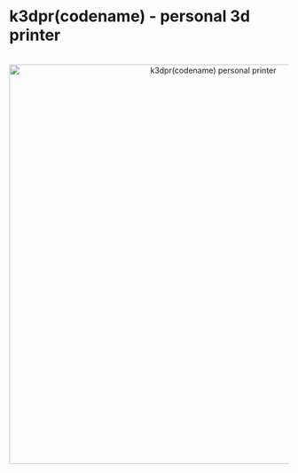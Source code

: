 # k3dpr(codename) - personal 3d printer
<br />
<div align="center">
<a href="http://www.youtube.com/watch?feature=player_embedded&v=c9imkmnhGjs" target="_blank">
<img src="http://img.youtube.com/vi/c9imkmnhGjs/0.jpg" alt="k3dpr(codename) personal printer" width="720" border="0" /></a>
</div>
